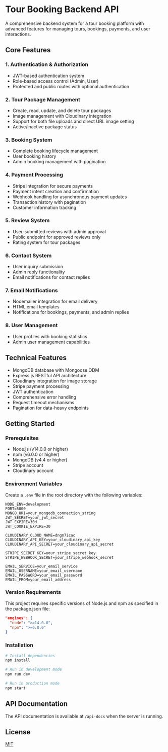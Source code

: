 # Tour Booking Backend API

A comprehensive backend system for a tour booking platform with advanced features for managing tours, bookings, payments, and user interactions.

## Core Features

### 1. Authentication & Authorization
- JWT-based authentication system
- Role-based access control (Admin, User)
- Protected and public routes with optional authentication

### 2. Tour Package Management
- Create, read, update, and delete tour packages
- Image management with Cloudinary integration
- Support for both file uploads and direct URL image setting
- Active/inactive package status

### 3. Booking System
- Complete booking lifecycle management
- User booking history
- Admin booking management with pagination

### 4. Payment Processing
- Stripe integration for secure payments
- Payment intent creation and confirmation
- Webhook handling for asynchronous payment updates
- Transaction history with pagination
- Customer information tracking

### 5. Review System
- User-submitted reviews with admin approval
- Public endpoint for approved reviews only
- Rating system for tour packages

### 6. Contact System
- User inquiry submission
- Admin reply functionality
- Email notifications for contact replies

### 7. Email Notifications
- Nodemailer integration for email delivery
- HTML email templates
- Notifications for bookings, payments, and admin replies

### 8. User Management
- User profiles with booking statistics
- Admin user management capabilities

## Technical Features

- MongoDB database with Mongoose ODM
- Express.js RESTful API architecture
- Cloudinary integration for image storage
- Stripe payment processing
- JWT authentication
- Comprehensive error handling
- Request timeout mechanisms
- Pagination for data-heavy endpoints

## Getting Started

### Prerequisites
- Node.js (v14.0.0 or higher)
- npm (v6.0.0 or higher)
- MongoDB (v4.4 or higher)
- Stripe account
- Cloudinary account

### Environment Variables
Create a `.env` file in the root directory with the following variables:
```
NODE_ENV=development
PORT=5000
MONGO_URI=your_mongodb_connection_string
JWT_SECRET=your_jwt_secret
JWT_EXPIRE=30d
JWT_COOKIE_EXPIRE=30

CLOUDINARY_CLOUD_NAME=dngm7icac
CLOUDINARY_API_KEY=your_cloudinary_api_key
CLOUDINARY_API_SECRET=your_cloudinary_api_secret

STRIPE_SECRET_KEY=your_stripe_secret_key
STRIPE_WEBHOOK_SECRET=your_stripe_webhook_secret

EMAIL_SERVICE=your_email_service
EMAIL_USERNAME=your_email_username
EMAIL_PASSWORD=your_email_password
EMAIL_FROM=your_email_address
```

### Version Requirements
This project requires specific versions of Node.js and npm as specified in the package.json file:
```json
"engines": {
  "node": ">=14.0.0",
  "npm": ">=6.0.0"
}
```

### Installation
```bash
# Install dependencies
npm install

# Run in development mode
npm run dev

# Run in production mode
npm start
```

## API Documentation

The API documentation is available at `/api-docs` when the server is running.

## License

[MIT](https://choosealicense.com/licenses/mit/)
